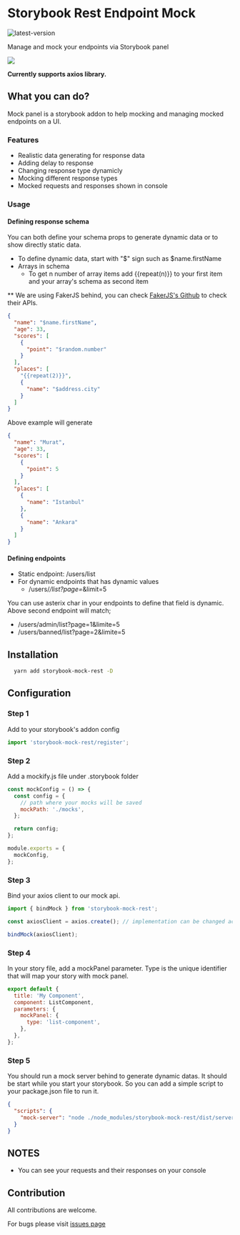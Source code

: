 # Storybook Rest Endpoint Mock

![latest-version](https://img.shields.io/github/v/release/muratcatal/storybook-mock-rest?style=plastic)

Manage and mock your endpoints via Storybook panel

![](https://media.giphy.com/media/YrHTWIiGxI284xIuxt/giphy.gif)

**Currently supports axios library.**

## What you can do?

Mock panel is a storybook addon to help mocking and managing mocked endpoints on a UI.

### Features

- Realistic data generating for response data
- Adding delay to response
- Changing response type dynamicly
- Mocking different response types
- Mocked requests and responses shown in console

### Usage

#### Defining response schema

You can both define your schema props to generate dynamic data or to show directly static data.

- To define dynamic data, start with "$" sign such as $name.firstName
- Arrays in schema
  - To get n number of array items add {{repeat(n)}} to your first item and your array's schema as second item

\*\* We are using FakerJS behind, you can check [FakerJS's Github](https://github.com/marak/Faker.js/) to check their APIs.

```json
{
  "name": "$name.firstName",
  "age": 33,
  "scores": [
    {
      "point": "$random.number"
    }
  ],
  "places": [
    "{{repeat(2)}}",
    {
      "name": "$address.city"
    }
  ]
}
```

Above example will generate

```json
{
  "name": "Murat",
  "age": 33,
  "scores": [
    {
      "point": 5
    }
  ],
  "places": [
    {
      "name": "Istanbul"
    },
    {
      "name": "Ankara"
    }
  ]
}
```

#### Defining endpoints

- Static endpoint: /users/list
- For dynamic endpoints that has dynamic values
  - /users/_/list?page=_&limit=5

You can use asterix char in your endpoints to define that field is dynamic. Above second endpoint will match;

- /users/admin/list?page=1&limite=5
- /users/banned/list?page=2&limite=5

## Installation

```bash
  yarn add storybook-mock-rest -D
```

## Configuration

### Step 1

Add to your storybook's addon config

```javascript
import 'storybook-mock-rest/register';
```

### Step 2

Add a mockify.js file under .storybook folder

```javascript
const mockConfig = () => {
  const config = {
    // path where your mocks will be saved
    mockPath: './mocks',
  };

  return config;
};

module.exports = {
  mockConfig,
};
```

### Step 3

Bind your axios client to our mock api.

```javascript
import { bindMock } from 'storybook-mock-rest';

const axiosClient = axios.create(); // implementation can be changed according to your needs.

bindMock(axiosClient);
```

### Step 4

In your story file, add a mockPanel parameter. Type is the unique identifier that will map your
story with mock panel.

```javascript
export default {
  title: 'My Component',
  component: ListComponent,
  parameters: {
    mockPanel: {
      type: 'list-component',
    },
  },
};
```

### Step 5

You should run a mock server behind to generate dynamic datas. It should be start while you start your storybook. So you can add a simple script to your package.json file to run it.

```json
{
  "scripts": {
    "mock-server": "node ./node_modules/storybook-mock-rest/dist/server.js"
  }
}
```

## NOTES

- You can see your requests and their responses on your console

## Contribution

All contributions are welcome.

For bugs please visit [issues page](https://github.com/muratcatal/storybook-mock-rest/issues)

